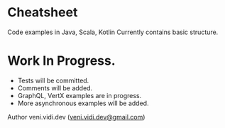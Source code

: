 # Cheatsheet
Code examples in Java, Scala, Kotlin
Currently contains basic structure.


# Work In Progress. 
* Tests will be committed. 
* Comments will be added. 
* GraphQL, VertX examples are in progress.
* More asynchronous examples will be added.

Author veni.vidi.dev (veni.vidi.dev@gmail.com)